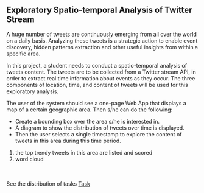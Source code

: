 ## Exploratory Spatio-temporal Analysis of Twitter Stream
A huge number of tweets are continuously emerging from all over the world on a daily basis. Analyzing these tweets is a strategic action to enable event discovery, hidden patterns extraction and other useful insights from within a specific area. <br>

In this project, a student needs to conduct a spatio-temporal analysis of tweets content. The tweets are to be collected from a Twitter stream API, in order to extract real time information about events as they occur. The three components of location, time, and content of tweets will be used for this exploratory analysis.<br>

The user of the system should see a one-page Web App that displays a map of a certain geographic area. Then s/he can do the following: <br>
- Create a bounding box over the area s/he is interested in.
- A diagram to show the distribution of tweets over time is displayed.
- Then the user selects a single timestamp to explore the content of tweets in this area during this time period.  
 1. the top trendy tweets in this area are listed and scored
 2. word cloud

<br> <br> 
See the distribution of tasks <a href="https://mud-risk-c1e.notion.site/Spatio-Temporal-Analysis-1927a3d43f9d4a338a23cdca40c44c07"> Task</a>
